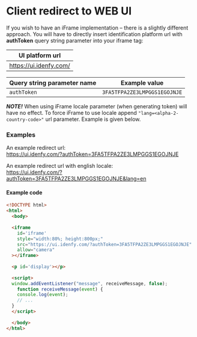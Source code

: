 # Client redirect to WEB UI

If you wish to have an iFrame implementation – there is a slightly different approach. You will have to directly insert identification platform url with **authToken** query string parameter into your iframe tag:

<center>

|UI platform url                       |
|--------------------------------------|
|https://ui.idenfy.com/                 |

|Query string parameter name           |Example value               |
|--------------------------------------|----------------------------|
|`authToken`                           |`3FA5TFPA2ZE3LMPGGS1EGOJNJE`|

</center>

***NOTE!*** 
When using iFrame locale parameter (when generating token) will have no effect. To force iFrame to use locale append `"lang=<alpha-2-country-code>"` url parameter. Example is given below.



### Examples

An example redirect url:<br>https://ui.idenfy.com/?authToken=3FA5TFPA2ZE3LMPGGS1EGOJNJE

An example redirect url with english locale:<br>https://ui.idenfy.com/?authToken=3FA5TFPA2ZE3LMPGGS1EGOJNJE&lang=en

#### Example code

```html
<!DOCTYPE html>
<html>
  <body>
  
  <iframe 
    id='iframe' 
    style="width:80%; height:800px;" 
    src="https://ui.idenfy.com/?authToken=3FA5TFPA2ZE3LMPGGS1EGOJNJE"
    allow="camera"
  ></iframe>
  
  <p id='display'></p>
  
  <script>
  window.addEventListener("message", receiveMessage, false);
    function receiveMessage(event) {
    console.log(event);
    // ...
  }
  </script>
  
  </body>
</html>
```
